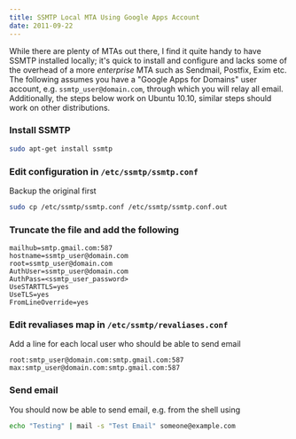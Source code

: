 ```yaml
--- 
title: SSMTP Local MTA Using Google Apps Account
date: 2011-09-22
---
```


While there are plenty of MTAs out there, I find it quite handy to have SSMTP installed locally; it's quick to install
and configure and lacks some of the overhead of a more *enterprise* MTA such as Sendmail, Postfix, Exim etc. The
following assumes you have a "Google Apps for Domains" user account, e.g. `ssmtp_user@domain.com`, through which you
will relay all email. Additionally, the steps below work on Ubuntu 10.10, similar steps should work on other
distributions.

### Install SSMTP

```bash
sudo apt-get install ssmtp
```

### Edit configuration in `/etc/ssmtp/ssmtp.conf`

Backup the original first

```bash
sudo cp /etc/ssmtp/ssmtp.conf /etc/ssmtp/ssmtp.conf.out
```

### Truncate the file and add the following

```
mailhub=smtp.gmail.com:587
hostname=ssmtp_user@domain.com
root=ssmtp_user@domain.com
AuthUser=ssmtp_user@domain.com
AuthPass=<ssmtp_user_password>
UseSTARTTLS=yes
UseTLS=yes
FromLineOverride=yes
```

### Edit revaliases map in `/etc/ssmtp/revaliases.conf`

Add a line for each local user who should be able to send email

```
root:smtp_user@domain.com:smtp.gmail.com:587
max:smtp_user@domain.com:smtp.gmail.com:587
```

### Send email

You should now be able to send email, e.g. from the shell using

```bash
echo "Testing" | mail -s "Test Email" someone@example.com
```
